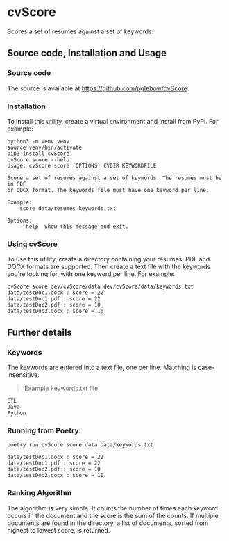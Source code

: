 # cvScore
Scores a set of resumes against a set of keywords.

## Source code, Installation and Usage

### Source code
The source is available at https://github.com/pglebow/cvScore

### Installation
To install this utility, create a virtual environment and install from PyPi.  For example:

    python3 -m venv venv
    source venv/bin/activate
    pip3 install cvScore
    cvScore score --help
    Usage: cvScore score [OPTIONS] CVDIR KEYWORDFILE

    Score a set of resumes against a set of keywords. The resumes must be in PDF
    or DOCX format. The keywords file must have one keyword per line.

    Example:
        score data/resumes keywords.txt

    Options:
        --help  Show this message and exit.

### Using cvScore
To use this utility, create a directory containing your resumes.  PDF and DOCX formats are supported.
Then create a text file with the keywords you're looking for, with one keyword per line.  For example:

    cvScore score dev/cvScore/data dev/cvScore/data/keywords.txt
    data/testDoc1.docx : score = 22
    data/testDoc1.pdf : score = 22
    data/testDoc2.pdf : score = 10
    data/testDoc2.docx : score = 10

## Further details

### Keywords
The keywords are entered into a text file, one per line.  Matching is case-insensitive.
> Example keywords.txt file:
> 
    ETL
    Java
    Python

### Running from Poetry:

    poetry run cvScore score data data/keywords.txt

    data/testDoc1.docx : score = 22
    data/testDoc1.pdf : score = 22
    data/testDoc2.pdf : score = 10
    data/testDoc2.docx : score = 10

### Ranking Algorithm
The algorithm is very simple.  It counts the number of times each keyword occurs
in the document and the score is the sum of the counts.  If multiple documents are
found in the directory, a list of documents, sorted from highest to lowest score, is returned.


